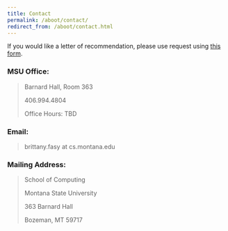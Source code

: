 ```yaml
---
title: Contact
permalink: /aboot/contact/
redirect_from: /aboot/contact.html
---
```


If you would like a letter of recommendation,
please use request using [this form](https://montana.qualtrics.com/jfe/form/SV_3Wxs1YrPIHUv7Nz).

### MSU Office:

> Barnard Hall, Room 363
>
> 406.994.4804
>
> Office Hours: TBD

### Email:

> brittany.fasy at cs.montana.edu


### Mailing Address:

> School of Computing
>
> Montana State University
>
> 363 Barnard Hall
>
> Bozeman, MT 59717
